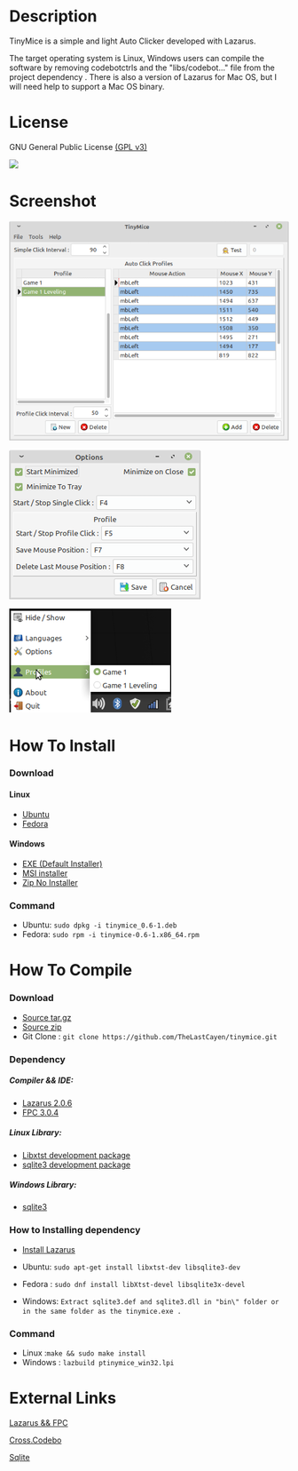 # Description

TinyMice is a simple and light Auto Clicker developed with Lazarus. 

The target operating system is Linux,  Windows users can compile the software by removing codebotctrls and the "libs/codebot..." file from the project dependency . There is also a version of Lazarus for Mac OS, but I will need help to support a Mac OS binary. 



# **License**

GNU General Public License [(GPL v3)](https://www.gnu.org/licenses/gpl-3.0.html)

![](https://www.gnu.org/graphics/gplv3-or-later.png)



# **Screenshot**

![](pictures/screenshot/Main.png)

![](pictures/screenshot/Options.png)

![](pictures/screenshot/systray.png)

# How To Install

### Download

#### Linux

- [Ubuntu](https://github.com/TheLastCayen/TinyMicePackages/raw/master/bin/tinymice_0.6-1.deb) 
- [Fedora](https://github.com/TheLastCayen/TinyMicePackages/raw/master/bin/tinymice-0.6-1.x86_64.rpm) 

#### Windows

- [EXE (Default Installer)](https://github.com/TheLastCayen/TinyMicePackages/raw/master/bin/tinymice_0.6-1.exe)
- [MSI installer](https://github.com/TheLastCayen/TinyMicePackages/raw/master/bin/tinymice_0.6-1.msi)
- [Zip No Installer](https://github.com/TheLastCayen/TinyMicePackages/raw/master/bin/tinymice_win_0.6-1.zip)

### Command

- Ubuntu:  `sudo dpkg -i tinymice_0.6-1.deb `
- Fedora: `sudo rpm -i tinymice-0.6-1.x86_64.rpm`



# How To Compile

### Download

- [Source tar.gz](https://github.com/TheLastCayen/TinyMicePackages/raw/master/bin/tinymice_0.6-1.tar.gz)
- [Source zip](https://github.com/TheLastCayen/tinymice/archive/master.zip)
- Git Clone : `git clone https://github.com/TheLastCayen/tinymice.git`



### **Dependency**

##### Compiler && IDE: 

- [Lazarus 2.0.6](https://www.lazarus-ide.org/index.php?page=downloads)
- [FPC 3.0.4](https://www.lazarus-ide.org/index.php?page=downloads)

##### Linux Library: 

- [Libxtst development package](http://www.linuxfromscratch.org/blfs/view/svn/x/x7lib.html)
- [sqlite3 development package](https://www.sqlite.org/download.html)

##### Windows Library: 

- [sqlite3](https://www.sqlite.org/download.html)

  

### How to Installing dependency

- [Install Lazarus](https://wiki.freepascal.org/Installing_Lazarus)

- Ubuntu:  `sudo apt-get install libxtst-dev libsqlite3-dev `

- Fedora :  `sudo dnf install libXtst-devel libsqlite3x-devel`

- Windows: `Extract sqlite3.def and sqlite3.dll in "bin\" folder or in the same folder as the tinymice.exe .` 

  

### Command

- Linux :`make && sudo make install`
- Windows : `lazbuild ptinymice_win32.lpi`

# External Links

[Lazarus && FPC](https://www.lazarus-ide.org/)

[Cross.Codebo](https://github.com/sysrpl/Cross.Codebot)

[Sqlite](https://www.sqlite.org/)



